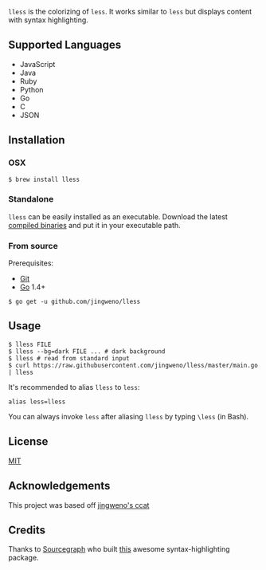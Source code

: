 `lless` is the colorizing of `less`. It works similar to `less` but displays content with syntax highlighting.

## Supported Languages

* JavaScript
* Java
* Ruby
* Python
* Go
* C
* JSON

## Installation

### OSX

```
$ brew install lless
```

### Standalone

`lless` can be easily installed as an executable.
Download the latest [compiled binaries](https://github.com/jingweno/lless/releases) and put it in your executable path.

### From source

Prerequisites:
- [Git](http://git-scm.com/book/en/v2/Getting-Started-Installing-Git)
- [Go](https://golang.org/doc/install) 1.4+

```
$ go get -u github.com/jingweno/lless
```

## Usage

```
$ lless FILE
$ lless --bg=dark FILE ... # dark background
$ lless # read from standard input
$ curl https://raw.githubusercontent.com/jingweno/lless/master/main.go | lless
```

It's recommended to alias `lless` to `less`:

```
alias less=lless
```

You can always invoke `less` after aliasing `lless` by typing `\less` (in Bash).

## License

[MIT](https://github.com/jingweno/lless/blob/master/LICENSE)

## Acknowledgements

This project was based off [jingweno's ccat](https://github.com/jingweno/ccat)

## Credits

Thanks to [Sourcegraph](https://github.com/sourcegraph) who built [this](https://github.com/sourcegraph/syntaxhighlight) awesome syntax-highlighting package.
